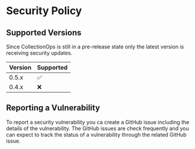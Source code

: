 # Security Policy

## Supported Versions

Since CollectionOps is still in a pre-release state only the latest version is receiving security updates.

| Version | Supported          |
| ------- | ------------------ |
| 0.5.x   | :white_check_mark: |
| 0.4.x   | :x:                |

## Reporting a Vulnerability

To report a security vulnerability you ca create a GitHub issue including the details of the vulnerability. The GitHub issues are check frequently and you can expect to track the status of a vulnerability through the related GitHub issue.
